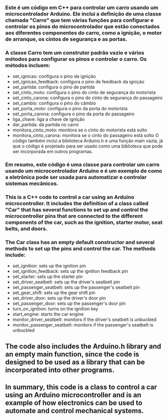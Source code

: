 ### Este é um código em C++ para controlar um carro usando um microcontrolador Arduino. Ele inclui a definição de uma classe chamada "Carro" que tem várias funções para configurar e controlar os pinos do microcontrolador que estão conectados aos diferentes componentes do carro, como a ignição, o motor de arranque, os cintos de segurança e as portas.

### A classe Carro tem um construtor padrão vazio e vários métodos para configurar os pinos e controlar o carro. Os métodos incluem:

* set_ignicao: configura o pino de ignição
* set_ignicao_feedback: configura o pino de feedback da ignição
* set_partida: configura o pino de partida
* set_cinto_moto: configura o pino do cinto de segurança do motorista
* set_cinto_carona: configura o pino do cinto de segurança do passageiro
* set_cambio: configura o pino do câmbio
* set_porta_moto: configura o pino da porta do motorista
* set_porta_carona: configura o pino da porta do passageiro
* liga_chave: liga a chave de ignição
* dar_partida: dá partida no carro
* monitora_cinto_moto: monitora se o cinto do motorista está solto
* monitora_cinto_carona: monitora se o cinto do passageiro está solto
O código também inclui a biblioteca Arduino.h e uma função main vazia, já que o código é projetado para ser usado como uma biblioteca que pode ser incorporada em outros programas.

### Em resumo, este código é uma classe para controlar um carro usando um microcontrolador Arduino e é um exemplo de como a eletrônica pode ser usada para automatizar e controlar sistemas mecânicos.



### This is a C++ code to control a car using an Arduino microcontroller. It includes the definition of a class called "Car" that has several functions to set up and control the microcontroller pins that are connected to the different components of the car, such as the ignition, starter motor, seat belts, and doors.
### The Car class has an empty default constructor and several methods to set up the pins and control the car. The methods include:
* set_ignition: sets up the ignition pin
* set_ignition_feedback: sets up the ignition feedback pin
* set_starter: sets up the starter pin
* set_driver_seatbelt: sets up the driver's seatbelt pin
* set_passenger_seatbelt: sets up the passenger's seatbelt pin
* set_gear_shift: sets up the gear shift pin
* set_driver_door: sets up the driver's door pin
* set_passenger_door: sets up the passenger's door pin
* turn_on_ignition: turns on the ignition key
* start_engine: starts the car engine
* monitor_driver_seatbelt: monitors if the driver's seatbelt is unbuckled
* monitor_passenger_seatbelt: monitors if the passenger's seatbelt is unbuckled

## The code also includes the Arduino.h library and an empty main function, since the code is designed to be used as a library that can be incorporated into other programs.

## In summary, this code is a class to control a car using an Arduino microcontroller and is an example of how electronics can be used to automate and control mechanical systems.










